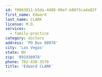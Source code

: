 ```yaml
---
id: f0063011-b5da-4480-99ef-b80f3ca4a82f
first_name: Edward
last_name: CLARK
license: M.D.
services:
  - family-practice
category: doctors
address: 'PO Box 98978'
city: 'Las Vegas'
state: NV
zip: '891938978'
phone: 702-430-3570
title: 'Edward CLARK'
---
```

